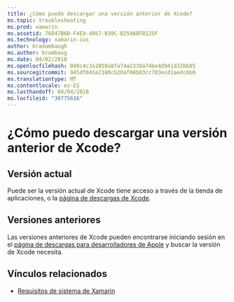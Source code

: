```yaml
---
title: ¿Cómo puedo descargar una versión anterior de Xcode?
ms.topic: troubleshooting
ms.prod: xamarin
ms.assetid: 76D47B6D-F4E9-4957-B30C-B259A8FB125F
ms.technology: xamarin-ios
author: bradumbaugh
ms.author: brumbaug
ms.date: 04/02/2018
ms.openlocfilehash: 040c4c3a1858a8fa74a2338a74be4d941d32bb85
ms.sourcegitcommit: 945df041e2180cb20af08b83cc703ecd1aedc6b0
ms.translationtype: MT
ms.contentlocale: es-ES
ms.lasthandoff: 04/04/2018
ms.locfileid: "30775616"
---
```

# <a name="how-can-i-download-a-previous-version-of-xcode"></a>¿Cómo puedo descargar una versión anterior de Xcode?

## <a name="current-version"></a>Versión actual

Puede ser la versión actual de Xcode tiene acceso a través de la tienda de aplicaciones, o la [página de descargas de Xcode](https://developer.apple.com/xcode/downloads/).

## <a name="older-versions"></a>Versiones anteriores

Las versiones anteriores de Xcode pueden encontrarse iniciando sesión en el [página de descargas para desarrolladores de Apple](https://developer.apple.com/downloads/) y buscar la versión de Xcode necesita.

## <a name="related-links"></a>Vínculos relacionados
- [Requisitos de sistema de Xamarin](~/cross-platform/get-started/requirements.md)
